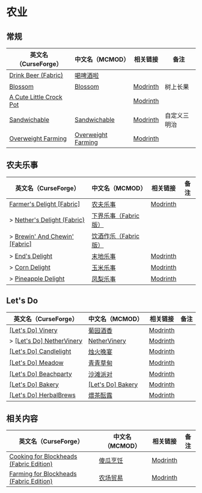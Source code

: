 # 农业

## 常规

| 英文名（CurseForge）                                                                            | 中文名（MCMOD）                                            | 相关链接                                                     | 备注         |
| ----------------------------------------------------------------------------------------------- | ---------------------------------------------------------- | ------------------------------------------------------------ | ------------ |
| [Drink Beer (Fabric)](https://www.curseforge.com/minecraft/mc-mods/drink-beer-fabric)           | [喝啤酒啦](https://www.mcmod.cn/class/4585.html)           |                                                              |              |
| [Blossom](https://www.curseforge.com/minecraft/mc-mods/blossom)                                 | [Blossom](https://www.mcmod.cn/class/8362.html)            | [Modrinth](https://modrinth.com/mod/blossom)                 | 树上长果     |
| [A Cute Little Crock Pot](https://www.curseforge.com/minecraft/mc-mods/a-cute-little-crock-pot) |                                                            | [Modrinth](https://modrinth.com/mod/a-cute-little-crock-pot) |              |
| [Sandwichable](https://www.curseforge.com/minecraft/mc-mods/sandwichable)                       | [Sandwichable](https://www.mcmod.cn/class/6159.html)       | [Modrinth](https://modrinth.com/mod/sandwichable)            | 自定义三明治 |
| [Overweight Farming](https://www.curseforge.com/minecraft/mc-mods/overweight-farming)           | [Overweight Farming](https://www.mcmod.cn/class/5866.html) | [Modrinth](https://modrinth.com/mod/overweight-farming)      |              |

## 农夫乐事

| 英文名（CurseForge）                                                                                    | 中文名（MCMOD）                                              | 相关链接                                                    | 备注 |
| ------------------------------------------------------------------------------------------------------- | ------------------------------------------------------------ | ----------------------------------------------------------- | ---- |
| [Farmer's Delight [Fabric]](https://www.curseforge.com/minecraft/mc-mods/farmers-delight-fabric)        | [农夫乐事](https://www.mcmod.cn/class/2820.html)             | [Modrinth](https://modrinth.com/mod/farmers-delight-fabric) |      |
| > [Nether's Delight (Fabric)](https://www.curseforge.com/minecraft/mc-mods/nethers-delight-fabric)      | [下界乐事（Fabric版）](https://www.mcmod.cn/class/8139.html) |                                                             |      |
| > [Brewin' And Chewin' [Fabric]](https://www.curseforge.com/minecraft/mc-mods/brewin-and-chewin-fabric) | [饮酒作乐（Fabric版）](https://www.mcmod.cn/class/8841.html) |                                                             |      |
| > [End's Delight](https://www.curseforge.com/minecraft/mc-mods/ends-delight)                            | [末地乐事](https://www.mcmod.cn/class/6298.html)             | [Modrinth](https://modrinth.com/mod/ends-delight)           |      |
| > [Corn Delight](https://www.curseforge.com/minecraft/mc-mods/corn-delight)                             | [玉米乐事](https://www.mcmod.cn/class/5646.html)             | [Modrinth](https://modrinth.com/mod/corn-delight)           |      |
| > [Pineapple Delight](https://www.curseforge.com/minecraft/mc-mods/pineapple-delight)                   | [凤梨乐事](https://www.mcmod.cn/class/7871.html)             | [Modrinth](https://modrinth.com/mod/pineapple-delight)      |      |

## Let's Do

| 英文名（CurseForge）                                                                                            | 中文名（MCMOD）                                            | 相关链接                                                  | 备注 |
| --------------------------------------------------------------------------------------------------------------- | ---------------------------------------------------------- | --------------------------------------------------------- | ---- |
| [[Let's Do] Vinery](https://www.curseforge.com/minecraft/mc-mods/lets-do-wine)                                  | [葡园酒香](https://www.mcmod.cn/class/8181.html)           | [Modrinth](https://modrinth.com/mod/vinery)               |      |
| > [[Let's Do] NetherVinery](https://www.curseforge.com/minecraft/mc-mods/lets-do-nethervinery)                  | [NetherVinery](https://www.mcmod.cn/class/12702.html)      | [Modrinth](https://modrinth.com/mod/lets-do-nethervinery) |      |
| [[Let's Do] Candlelight](https://www.curseforge.com/minecraft/mc-mods/candlelight-lets-do-a-candlelight-dinner) | [烛火晚宴](https://www.mcmod.cn/class/10035.html)          | [Modrinth](https://modrinth.com/mod/lets-do-candlelight)  |      |
| [[Let's Do] Meadow](https://www.curseforge.com/minecraft/mc-mods/welcome-to-meadow)                             | [青青草甸](https://www.mcmod.cn/class/9251.html)           | [Modrinth](https://modrinth.com/mod/lets-do-cheese)       |      |
| [[Let's Do] Beachparty](https://www.curseforge.com/minecraft/mc-mods/beachparty)                                | [沙滩派对](https://www.mcmod.cn/class/10300.html)          | [Modrinth](https://modrinth.com/mod/lets-do-beachparty)   |      |
| [[Let's Do] Bakery](https://www.curseforge.com/minecraft/mc-mods/lets-do-bakery)                                | [[Let's Do] Bakery](https://www.mcmod.cn/class/11101.html) | [Modrinth](https://modrinth.com/mod/lets-do-bakery)       |      |
| [[Let's Do] HerbalBrews](https://www.curseforge.com/minecraft/mc-mods/lets-do-herbal-brews)                     | [煨茶酝露](https://www.mcmod.cn/class/13099.html)          | [Modrinth](https://modrinth.com/mod/lets-do-herbalbrews)  |      |

## 相关内容

| 英文名（CurseForge）                                                                                                  | 中文名（MCMOD）                                  | 相关链接                                                    | 备注 |
| --------------------------------------------------------------------------------------------------------------------- | ------------------------------------------------ | ----------------------------------------------------------- | ---- |
| [Cooking for Blockheads (Fabric Edition)](https://www.curseforge.com/minecraft/mc-mods/cooking-for-blockheads-fabric) | [傻瓜烹饪](https://www.mcmod.cn/class/468.html)  | [Modrinth](https://modrinth.com/mod/cooking-for-blockheads) |      |
| [Farming for Blockheads (Fabric Edition)](https://www.curseforge.com/minecraft/mc-mods/farming-for-blockheads-fabric) | [农场贸易](https://www.mcmod.cn/class/2057.html) | [Modrinth](https://modrinth.com/mod/farming-for-blockheads) |      |
